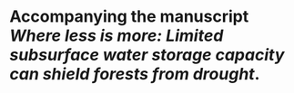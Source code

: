 # Accompanying the manuscript *Where less is more: Limited subsurface water storage capacity can shield forests from drought*. 
